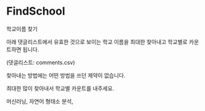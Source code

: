 # FindSchool

학교이름 찾기

아래 댓글리스트에서 유효한 것으로 보이는 학교 이름을 최대한 찾아내고 학교별로 카운트하면 됩니다.

(댓글리스트: comments.csv)

찾아내는 방법에는 어떤 방법을 쓰던 제약이 없습니다.

최대한 많이 찾아내서 학교별 카운트를 내주세요.




머신러닝,
자연어 형태소 분석,
